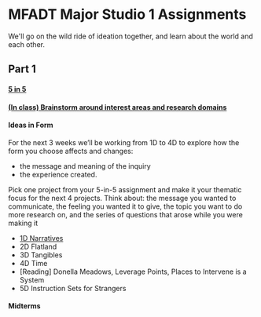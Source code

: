 # MFADT Major Studio 1 Assignments

We'll go on the wild ride of ideation together, and learn about the world and each other.

## Part 1
#### [5 in 5](five-in-five.md)
#### [(In class) Brainstorm around interest areas and research domains](brainstorm-domains.md)

#### Ideas in Form
For the next 3 weeks we’ll be working from 1D to 4D to explore how the form you choose affects and changes: 
* the message and meaning of the inquiry 
* the experience created.

Pick one project from your 5-in-5 assignment and make it your thematic focus for the next 4 projects. 
Think about:  the message you wanted to communicate, the feeling you wanted it to give, the topic you want to do more research on, and the series of questions that arose while you were making it

* [1D Narratives](ideas-in-form-1D.md)
* 2D Flatland
* 3D Tangibles
* 4D Time
* [Reading] Donella Meadows, Leverage Points, Places to Intervene is a System
* 5D Instruction Sets for Strangers
#### Midterms
